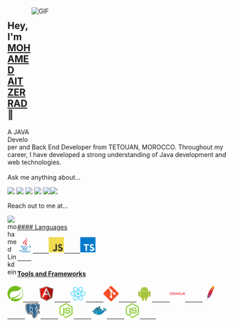 <img align="right" alt="GIF" src="https://github.com/abhisheknaiidu/abhisheknaiidu/blob/master/code.gif?raw=true" width="450" height="300" />

## Hey, I'm [MOHAMED AIT ZERRAD](https://www.linkedin.com/in/mohamed-ait-zerrad-b13073163/) 👋 

A JAVA Developer and Back End Developer from TETOUAN, MOROCCO. Throughout my career, I have developed a strong understanding of Java development and web technologies.
<br/>
<br/>
Ask me anything about...

<img src='https://img.shields.io/badge/Java-ED8B00?style=for-the-badge&logo=openjdk&logoColor=white' height='25'/> <img src='https://img.shields.io/badge/Spring-6DB33F?style=for-the-badge&logo=spring&logoColor=white' height='25'/> <img src='https://img.shields.io/badge/JavaScript-F7DF1E?style=for-the-badge&logo=javascript&logoColor=black' height='25'/> <img src='https://img.shields.io/badge/Angular-DD0031?style=for-the-badge&logo=angular&logoColor=white' height='25'/> <img src='https://img.shields.io/badge/AngularJS-E23237?style=for-the-badge&logo=angularjs&logoColor=white' height='25'/><img src='https://img.shields.io/badge/TypeScript-007ACC?style=for-the-badge&logo=typescript&logoColor=white' height='25'/>


Reach out to me at...

</a><a href="https://www.linkedin.com/in/mohamed-ait-zerrad-b13073163/">
  <img align="left" alt="mohamed Linkdein" width="22px" src="https://cdn.jsdelivr.net/npm/simple-icons@v3/icons/linkedin.svg" />

<br/>
#### Languages
<p align="left">
<img src="https://raw.githubusercontent.com/devicons/devicon/master/icons/java/java-original.svg" height="35">&nbsp;&nbsp;&nbsp;&nbsp;&nbsp;&nbsp;&nbsp;&nbsp;
<img src="https://raw.githubusercontent.com/devicons/devicon/master/icons/javascript/javascript-original.svg" height="35">&nbsp;&nbsp;&nbsp;&nbsp;&nbsp;&nbsp;&nbsp;&nbsp;
<img src="https://raw.githubusercontent.com/devicons/devicon/master/icons/typescript/typescript-original.svg" height="35"><br/>&nbsp;&nbsp;&nbsp;&nbsp;&nbsp;&nbsp;&nbsp;&nbsp;</p>

#### Tools and Frameworks
<p align="left">
<img src="https://raw.githubusercontent.com/devicons/devicon/master/icons/spring/spring-original.svg" height="35"/>&nbsp;&nbsp;&nbsp;&nbsp;&nbsp;&nbsp;&nbsp;&nbsp;
<img src="https://raw.githubusercontent.com/devicons/devicon/master/icons/angularjs/angularjs-original.svg" height="35"/>&nbsp;&nbsp;&nbsp;&nbsp;&nbsp;&nbsp;&nbsp;&nbsp;
<img src="https://raw.githubusercontent.com/devicons/devicon/master/icons/react/react-original.svg" alt="react" height="35"/>&nbsp;&nbsp;&nbsp;&nbsp;&nbsp;&nbsp;&nbsp;&nbsp;&nbsp;
<img src="https://raw.githubusercontent.com/devicons/devicon/master/icons/git/git-original.svg" width="35px">&nbsp;&nbsp;&nbsp;&nbsp;&nbsp;&nbsp;&nbsp;&nbsp;&nbsp;
<img src="https://raw.githubusercontent.com/devicons/devicon/master/icons/android/android-original.svg" width="35px">&nbsp;&nbsp;&nbsp;&nbsp;&nbsp;&nbsp;&nbsp;&nbsp;&nbsp;
<img src="https://raw.githubusercontent.com/devicons/devicon/master/icons/oracle/oracle-original.svg" width="35px">&nbsp;&nbsp;&nbsp;&nbsp;&nbsp;&nbsp;&nbsp;&nbsp;&nbsp;
<img src="https://raw.githubusercontent.com/devicons/devicon/master/icons/apache/apache-original.svg" width="35px">&nbsp;&nbsp;&nbsp;&nbsp;&nbsp;&nbsp;&nbsp;&nbsp;&nbsp;
<img src="https://raw.githubusercontent.com/devicons/devicon/master/icons/postgresql/postgresql-original.svg" width="35px">&nbsp;&nbsp;&nbsp;&nbsp;&nbsp;&nbsp;&nbsp;&nbsp;&nbsp;
<img src="https://raw.githubusercontent.com/devicons/devicon/master/icons/nodejs/nodejs-original.svg" width="35px">&nbsp;&nbsp;&nbsp;&nbsp;&nbsp;&nbsp;&nbsp;&nbsp;&nbsp;
<img src="https://raw.githubusercontent.com/devicons/devicon/master/icons/docker/docker-original.svg" width="35px">&nbsp;&nbsp;&nbsp;&nbsp;&nbsp;&nbsp;&nbsp;&nbsp;&nbsp;
<img src="https://raw.githubusercontent.com/devicons/devicon/master/icons/nodejs/nodejs-original.svg" width="35px">&nbsp;&nbsp;&nbsp;&nbsp;&nbsp;&nbsp;&nbsp;&nbsp;&nbsp;</p>
<br/>
<br/>


